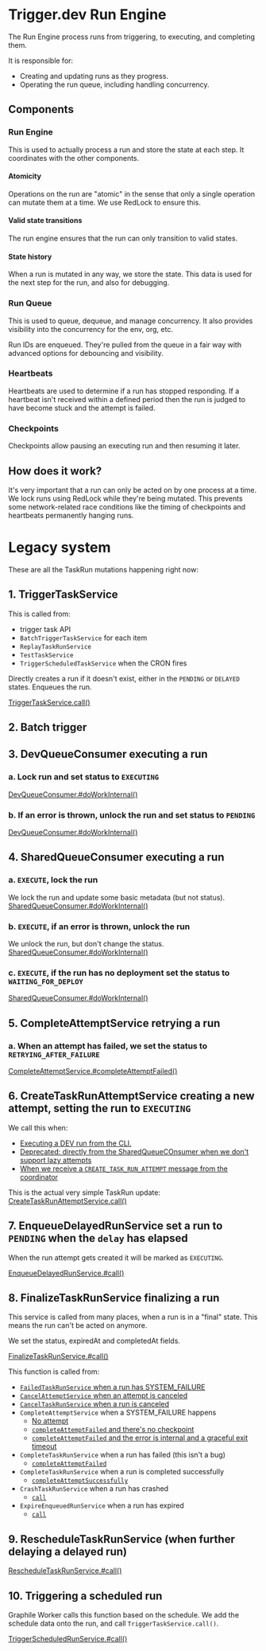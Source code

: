# Trigger.dev Run Engine

The Run Engine process runs from triggering, to executing, and completing them.

It is responsible for:

- Creating and updating runs as they progress.
- Operating the run queue, including handling concurrency.

## Components

### Run Engine

This is used to actually process a run and store the state at each step. It coordinates with the other components.

#### Atomicity

Operations on the run are "atomic" in the sense that only a single operation can mutate them at a time. We use RedLock to ensure this.

#### Valid state transitions

The run engine ensures that the run can only transition to valid states.

#### State history

When a run is mutated in any way, we store the state. This data is used for the next step for the run, and also for debugging.

### Run Queue

This is used to queue, dequeue, and manage concurrency. It also provides visibility into the concurrency for the env, org, etc.

Run IDs are enqueued. They're pulled from the queue in a fair way with advanced options for debouncing and visibility.

### Heartbeats

Heartbeats are used to determine if a run has stopped responding. If a heartbeat isn't received within a defined period then the run is judged to have become stuck and the attempt is failed.

### Checkpoints

Checkpoints allow pausing an executing run and then resuming it later.

## How does it work?

It's very important that a run can only be acted on by one process at a time. We lock runs using RedLock while they're being mutated. This prevents some network-related race conditions like the timing of checkpoints and heartbeats permanently hanging runs.

# Legacy system

These are all the TaskRun mutations happening right now:

## 1. TriggerTaskService

This is called from:

- trigger task API
- `BatchTriggerTaskService` for each item
- `ReplayTaskRunService`
- `TestTaskService`
- `TriggerScheduledTaskService` when the CRON fires

Directly creates a run if it doesn't exist, either in the `PENDING` or `DELAYED` states.
Enqueues the run.

[TriggerTaskService.call()](/apps//webapp/app/v3/services/triggerTask.server.ts#246)

## 2. Batch trigger

## 3. DevQueueConsumer executing a run

### a. Lock run and set status to `EXECUTING`

[DevQueueConsumer.#doWorkInternal()](/apps/webapp/app/v3/marqs/devQueueConsumer.server.ts#371)

### b. If an error is thrown, unlock the run and set status to `PENDING`

[DevQueueConsumer.#doWorkInternal()](/apps/webapp/app/v3/marqs/devQueueConsumer.server.ts#477)

## 4. SharedQueueConsumer executing a run

### a. `EXECUTE`, lock the run

We lock the run and update some basic metadata (but not status).
[SharedQueueConsumer.#doWorkInternal()](/apps/webapp/app/v3/marqs/sharedQueueConsumer.server.ts#394)

### b. `EXECUTE`, if an error is thrown, unlock the run

We unlock the run, but don't change the status.
[SharedQueueConsumer.#doWorkInternal()](/apps/webapp/app/v3/marqs/sharedQueueConsumer.server.ts#552)

### c. `EXECUTE`, if the run has no deployment set the status to `WAITING_FOR_DEPLOY`

[SharedQueueConsumer.#doWorkInternal()](/apps/webapp/app/v3/marqs/sharedQueueConsumer.server.ts#876)

## 5. CompleteAttemptService retrying a run

### a. When an attempt has failed, we set the status to `RETRYING_AFTER_FAILURE`

[CompleteAttemptService.#completeAttemptFailed()](/apps/webapp/app/v3/services/completeAttempt.server.ts#239)

## 6. CreateTaskRunAttemptService creating a new attempt, setting the run to `EXECUTING`

We call this when:

- [Executing a DEV run from the CLI.](/packages/cli-v3//src/dev/workerRuntime.ts#305)
- [Deprecated: directly from the SharedQueueCOnsumer when we don't support lazy attempts](/apps/webapp/app/v3/marqs/sharedQueueConsumer.server.ts#501)
- [When we receive a `CREATE_TASK_RUN_ATTEMPT` message from the coordinator](/apps/webapp//app/v3//handleSocketIo.server.ts#187)

This is the actual very simple TaskRun update:
[CreateTaskRunAttemptService.call()](/apps/webapp/app/v3/services/createTaskRunAttempt.server.ts#134)

## 7. EnqueueDelayedRunService set a run to `PENDING` when the `delay` has elapsed

When the run attempt gets created it will be marked as `EXECUTING`.

[EnqueueDelayedRunService.#call()](/apps/webapp/app/v3/services/enqueueDelayedRun.server.ts#41)

## 8. FinalizeTaskRunService finalizing a run

This service is called from many places, when a run is in a "final" state. This means the run can't be acted on anymore.

We set the status, expiredAt and completedAt fields.

[FinalizeTaskRunService.#call()](/apps/webapp/app/v3/services/finalizeTaskRun.server.ts#63)

This function is called from:

- [`FailedTaskRunService` when a run has SYSTEM_FAILURE](/apps/webapp/app/v3/failedTaskRun.server.ts#41)
- [`CancelAttemptService` when an attempt is canceled](/apps/webapp/app/v3/services/cancelAttempt.server.ts#66)
- [`CancelTaskRunService` when a run is canceled](/apps/webapp/app/v3/services/cancelTaskRun.server.ts#51)
- `CompleteAttemptService` when a SYSTEM_FAILURE happens
  - [No attempt](/apps/webapp/app/v3/services/completeAttempt.server.ts#74)
  - [`completeAttemptFailed` and there's no checkpoint](/apps/webapp/app/v3/services/completeAttempt.server.ts#280)
  - [`completeAttemptFailed` and the error is internal and a graceful exit timeout](/apps/webapp/app/v3/services/completeAttempt.server.ts#321)
- `CompleteTaskRunService` when a run has failed (this isn't a bug)
  - [`completeAttemptFailed`](/apps/webapp/app/v3/services/completeAttempt.server.ts#352)
- `CompleteTaskRunService` when a run is completed successfully
  - [`completeAttemptSuccessfully`](/apps/webapp/app/v3/services/completeAttempt.server.ts#135)
- `CrashTaskRunService` when a run has crashed
  - [`call`](/apps/webapp/app/v3/services/crashTaskRun.server.ts#47)
- `ExpireEnqueuedRunService` when a run has expired
  - [`call`](/apps/webapp/app/v3/services/expireEnqueuedRun.server.ts#42)

## 9. RescheduleTaskRunService (when further delaying a delayed run)

[RescheduleTaskRunService.#call()](/apps/webapp/app/v3/services/rescheduleTaskRun.server.ts#21)

## 10. Triggering a scheduled run

Graphile Worker calls this function based on the schedule. We add the schedule data onto the run, and call `TriggerTaskService.call()`.

[TriggerScheduledRunService.#call()](/apps/webapp/app/v3/services/triggerScheduledTask.server.ts#131)
